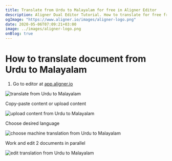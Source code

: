 ```yaml
---
title: Translate from Urdu to Malayalam for free in Aligner Editor
description: Aligner Dual Editor Tutorial. How to translate for free from Urdu to Malayalam. Aligner is multilingual document management platform. 
ogImage: "https://www.aligner.io/images/aligner-logo.png"
date: 2020-05-06T07:09:21+03:00
image: ../images/aligner-logo.png
onBlog: true
---
```


# How to translate document from Urdu to Malayalam

1. Go to editor at [app.aligner.io](https://app.aligner.io "Aligner App web page")

![translate from Urdu to Malayalam](../aligner-blank-editor.png "translate from Urdu to Malayalam")

Copy-paste content or upload content

![upload content from Urdu to Malayalam](../aligner-uploaded-document.png "upload content from Urdu to Malayalam")

Choose desired language

![choose machine translation from Urdu to Malayalam](../aligner-language-dropdown.png "choose machine translation from Urdu to Malayalam")

Work and edit 2 documents in parallel

![edit translation from Urdu to Malayalam](../aligner-double-sitded-editor.png "edit translation from Urdu to Malayalam")

